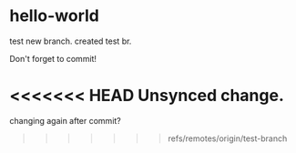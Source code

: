 # hello-world
test
new branch.
created test br. 

Don't forget to commit! 

<<<<<<< HEAD
Unsynced change.
=======
changing again after commit?
>>>>>>> refs/remotes/origin/test-branch
